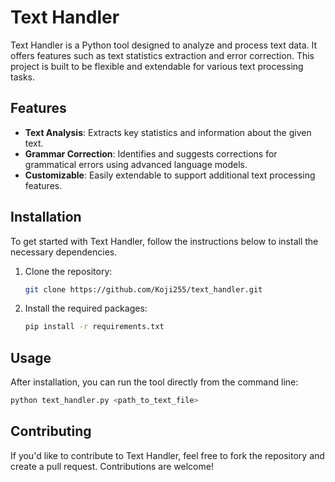 # Text Handler

Text Handler is a Python tool designed to analyze and process text data. It offers features such as text statistics extraction and error correction. This project is built to be flexible and extendable for various text processing tasks.

## Features

- **Text Analysis**: Extracts key statistics and information about the given text.
- **Grammar Correction**: Identifies and suggests corrections for grammatical errors using advanced language models.
- **Customizable**: Easily extendable to support additional text processing features.

## Installation

To get started with Text Handler, follow the instructions below to install the necessary dependencies.

1. Clone the repository:

   ```bash
   git clone https://github.com/Koji255/text_handler.git
   ```

2. Install the required packages:

   ```bash
   pip install -r requirements.txt
   ```

## Usage
After installation, you can run the tool directly from the command line:

  ```bash
  python text_handler.py <path_to_text_file>
  ```

## Contributing

If you'd like to contribute to Text Handler, feel free to fork the repository and create a pull request. Contributions are welcome!

